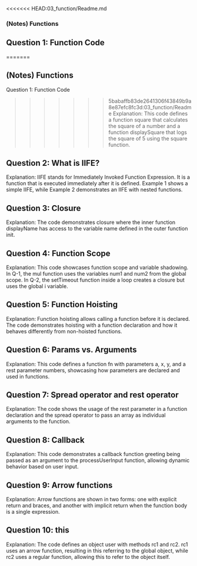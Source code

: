 <<<<<<< HEAD:03_function/Readme.md
### (Notes) Functions

## Question 1: Function Code

=======
## (Notes) Functions
Question 1: Function Code
>>>>>>> 5babaffb83de2641306f43849b9a8e87efc8fc3d:03_function/Readme
Explanation: This code defines a function square that calculates the square of a number and a function displaySquare that logs the square of 5 using the square function.

## Question 2: What is IIFE?

Explanation: IIFE stands for Immediately Invoked Function Expression. It is a function that is executed immediately after it is defined. Example 1 shows a simple IIFE, while Example 2 demonstrates an IIFE with nested functions.

## Question 3: Closure

Explanation: The code demonstrates closure where the inner function displayName has access to the variable name defined in the outer function init.

## Question 4: Function Scope

Explanation: This code showcases function scope and variable shadowing. In Q-1, the mul function uses the variables num1 and num2 from the global scope. In Q-2, the setTimeout function inside a loop creates a closure but uses the global i variable.

## Question 5: Function Hoisting

Explanation: Function hoisting allows calling a function before it is declared. The code demonstrates hoisting with a function declaration and how it behaves differently from non-hoisted functions.

## Question 6: Params vs. Arguments

Explanation: This code defines a function fn with parameters a, x, y, and a rest parameter numbers, showcasing how parameters are declared and used in functions.

## Question 7: Spread operator and rest operator

Explanation: The code shows the usage of the rest parameter in a function declaration and the spread operator to pass an array as individual arguments to the function.

## Question 8: Callback

Explanation: This code demonstrates a callback function greeting being passed as an argument to the processUserInput function, allowing dynamic behavior based on user input.

## Question 9: Arrow functions

Explanation: Arrow functions are shown in two forms: one with explicit return and braces, and another with implicit return when the function body is a single expression.

## Question 10: this

Explanation: The code defines an object user with methods rc1 and rc2. rc1 uses an arrow function, resulting in this referring to the global object, while rc2 uses a regular function, allowing this to refer to the object itself.

